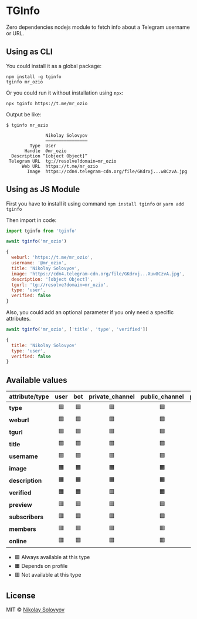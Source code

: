 TGInfo
=======

Zero dependencies nodejs module to fetch info about a Telegram username or URL.

Using as CLI
------------

You could install it as a global package: 

```shell
npm install -g tginfo
tginfo mr_ozio
```

Or you could run it without installation using `npx`:

```shell
npx tginfo https://t.me/mr_ozio
```

Output be like:
```
$ tginfo mr_ozio

               Nikolay Solovyov
               ————————————————
         Type  User
       Handle  @mr_ozio
  Description “[object Object]”
 Telegram URL  tg://resolve?domain=mr_ozio
      Web URL  https://t.me/mr_ozio
        Image  https://cdn4.telegram-cdn.org/file/GKdrxj...w8CzvA.jpg
```

Using as JS Module
------------------

First you have to install it using command `npm install tginfo` or `yarn add tginfo`

Then import in code:

```js
import tginfo from 'tginfo'

await tginfo('mr_ozio')

{
  weburl: 'https://t.me/mr_ozio',
  username: '@mr_ozio',
  title: 'Nikolay Solovyov',
  image: 'https://cdn4.telegram-cdn.org/file/GKdrxj...Xuw8CzvA.jpg',
  description: '[object Object]',
  tgurl: 'tg://resolve?domain=mr_ozio',
  type: 'user',
  verified: false
}
```

Also, you could add an optional parameter if you only need a specific attributes.

```js
await tginfo('mr_ozio', ['title', 'type', 'verified'])

{
  title: 'Nikolay Solovyov'
  type: 'user', 
  verified: false
}
```

Available values
----------------

| attribute/type  | user | bot | private_channel | public_channel | private_group | public_group |
|-----------------|:----:|:---:|:---------------:|:--------------:|:-------------:|:------------:|
| **type**        |  🟩  | 🟩  |       🟩        |       🟩       |      🟩       |      🟩      |
| **weburl**      |  🟩  | 🟩  |       🟩        |       🟩       |      🟩       |      🟩      |
| **tgurl**       |  🟩  | 🟩  |       🟩        |       🟩       |      🟩       |      🟩      |
| **title**       |  🟩  | 🟩  |       🟩        |       🟩       |      🟩       |      🟩      |
| **username**    |  🟩  | 🟩  |       🟥        |       🟩       |      🟥       |      🟩      |
| **image**       |  🟧  | 🟧  |       🟧        |       🟧       |      🟧       |      🟧      |
| **description** |  🟧  | 🟧  |       🟧        |       🟧       |      🟧       |      🟧      |
| **verified**    |  🟧  | 🟧  |       🟥        |       🟧       |      🟥       |      🟥      |
| **preview**     |  🟥  | 🟥  |       🟥        |       🟩       |      🟥       |      🟥      |
| **subscribers** |  🟥  | 🟥  |       🟥        |       🟩       |      🟩       |      🟥      |
| **members**     |  🟥  | 🟥  |       🟥        |       🟥       |      🟥       |      🟩      |
| **online**      |  🟥  | 🟥  |       🟥        |       🟥       |      🟥       |      🟧      |

* 🟩 Always available at this type 
* 🟧 Depends on profile
* 🟥 Not available at this type

License
-------
MIT © [Nikolay Solovyov](https://ozio.io)
